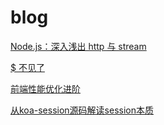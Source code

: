 # blog

[Node.js：深入浅出 http 与 stream](https://github.com/iNuanfeng/blog/issues/4)

[$ 不见了](https://github.com/iNuanfeng/blog/issues/3)

[前端性能优化进阶](https://github.com/iNuanfeng/blog/issues/2)

[从koa-session源码解读session本质](https://github.com/iNuanfeng/blog/issues/1)
